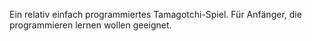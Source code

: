 Ein relativ einfach programmiertes Tamagotchi-Spiel.
Für Anfänger, die programmieren lernen wollen geeignet.
